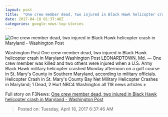 ```yaml
---
layout: post
title:  "One crew member dead, two injured in Black Hawk helicopter crash in Maryland - Washington Post"
date: 2017-04-18 01:37:46Z
categories: google-news-top-stories
---
```


![One crew member dead, two injured in Black Hawk helicopter crash in Maryland - Washington Post](https://img.washingtonpost.com/rf/image_1484w/2010-2019/WashingtonPost/2017/04/17/Local/Images/helicoptercrash_276.JPG)

Washington Post One crew member dead, two injured in Black Hawk helicopter crash in Maryland Washington Post LEONARDTOWN, Md. — One crew member was killed and two others were injured when a U.S. Army Black Hawk military helicopter crashed Monday afternoon on a golf course in St. Mary's County in Southern Maryland, according to military officials. Helicopter Crash in St. Mary's County Bay Net Military Helicopter Crashes in Maryland; 1 Dead, 2 Hurt NBC4 Washington all 118 news articles »


Full story on F3News: [One crew member dead, two injured in Black Hawk helicopter crash in Maryland - Washington Post](http://www.f3nws.com/n/eJyzpB)

> Posted on: Tuesday, April 18, 2017 6:37:46 AM
